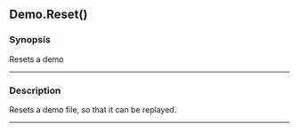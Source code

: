 Demo.Reset()
------------

### Synopsis
Resets a demo

---

### Description

Resets a demo file, so that it can be replayed.

---
